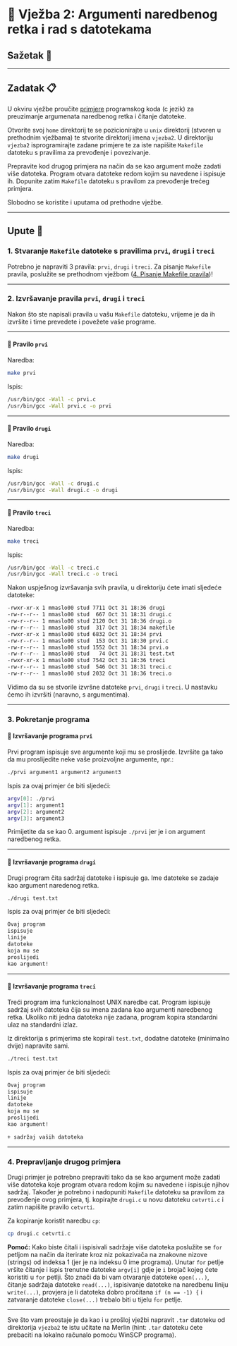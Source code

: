 # 🚀 Vježba 2: Argumenti naredbenog retka i rad s datotekama

## Sažetak 📃

___

## Zadatak 📋

U okviru vježbe proučite [primjere](primjeri/README.md) programskog koda (c jezik) za preuzimanje argumenata naredbenog retka i čitanje datoteke.

Otvorite svoj `home` direktorij te se pozicionirajte u `unix` direktorij (stvoren u prethodnim vježbama) te stvorite direktorij imena `vjezba2`. U direktoriju `vjezba2` isprogramirajte zadane primjere te za iste napišite `Makefile` datoteku s pravilima za prevođenje i povezivanje.

Prepravite kod drugog primjera na način da se kao argument može zadati više datoteka. Program otvara datoteke redom kojim su navedene i ispisuje ih. Dopunite zatim `Makefile` datoteku s pravilom za prevođenje trećeg primjera.

Slobodno se koristite i uputama od prethodne vježbe.

___

## Upute 🧭

### 1. Stvaranje `Makefile` datoteke s pravilima `prvi`, `drugi` i `treci`

Potrebno je napraviti 3 pravila: `prvi`, `drugi` i `treci`. Za pisanje `Makefile` pravila, poslužite se prethodnom vježbom ([4. Pisanje Makefile pravila]([primjeri/README.md](https://marinmaslov.github.io/unix.github.io/vjezba_1/#4-pisanje-makefile-pravila-)))!

___

### 2. Izvršavanje pravila `prvi`, `drugi` i `treci`

Nakon što ste napisali pravila u vašu `Makefile` datoteku, vrijeme je da ih izvršite i time prevedete i povežete vaše programe.

___

#### 📗 Pravilo `prvi`

Naredba:
```bash
make prvi
```

Ispis:
```bash
/usr/bin/gcc -Wall -c prvi.c
/usr/bin/gcc -Wall prvi.c -o prvi
```

___

#### 📘 Pravilo `drugi`

Naredba:
```bash
make drugi
```

Ispis:
```bash
/usr/bin/gcc -Wall -c drugi.c
/usr/bin/gcc -Wall drugi.c -o drugi
```

___

#### 📙 Pravilo `treci`

Naredba:
```bash
make treci
```

Ispis:
```bash
/usr/bin/gcc -Wall -c treci.c
/usr/bin/gcc -Wall treci.c -o treci
```

Nakon uspješnog izvršavanja svih pravila, u direktoriju ćete imati sljedeće datoteke:
```bash
-rwxr-xr-x 1 mmaslo00 stud 7711 Oct 31 18:36 drugi
-rw-r--r-- 1 mmaslo00 stud  667 Oct 31 18:31 drugi.c
-rw-r--r-- 1 mmaslo00 stud 2120 Oct 31 18:36 drugi.o
-rw-r--r-- 1 mmaslo00 stud  317 Oct 31 18:34 makefile
-rwxr-xr-x 1 mmaslo00 stud 6832 Oct 31 18:34 prvi
-rw-r--r-- 1 mmaslo00 stud  153 Oct 31 18:30 prvi.c
-rw-r--r-- 1 mmaslo00 stud 1552 Oct 31 18:34 prvi.o
-rw-r--r-- 1 mmaslo00 stud   74 Oct 31 18:31 test.txt
-rwxr-xr-x 1 mmaslo00 stud 7542 Oct 31 18:36 treci
-rw-r--r-- 1 mmaslo00 stud  546 Oct 31 18:31 treci.c
-rw-r--r-- 1 mmaslo00 stud 2032 Oct 31 18:36 treci.o
```

Vidimo da su se stvorile izvršne datoteke `prvi`, `drugi` i `treci`. U nastavku ćemo ih izvršiti (naravno, s argumentima).

___

### 3. Pokretanje programa

#### 📗 Izvršavanje programa `prvi`

Prvi program ispisuje sve argumente koji mu se proslijede. Izvršite ga tako da mu proslijedite neke vaše proizvoljne argumente, npr.:

```bash
./prvi argument1 argument2 argument3
```

Ispis za ovaj primjer će biti sljedeći:

```bash
argv[0]: ./prvi
argv[1]: argument1
argv[2]: argument2
argv[3]: argument3
```

Primijetite da se kao 0. argument ispisuje `./prvi` jer je i on argument naredbenog retka.

___


#### 📘 Izvršavanje programa `drugi`

Drugi program čita sadržaj datoteke i ispisuje ga. Ime datoteke se zadaje kao argument naredenog retka.

```bash
./drugi test.txt
```

Ispis za ovaj primjer će biti sljedeći:

```bash
Ovaj program
ispisuje
linije
datoteke
koja mu se
proslijedi
kao argument!
```

___


#### 📙 Izvršavanje programa `treci`

Treći program ima funkcionalnost UNIX naredbe cat. Program ispisuje sadržaj svih datoteka čija su imena zadana kao argumenti naredbenog retka. Ukoliko niti jedna datoteka nije zadana, program kopira standardni ulaz na standardni izlaz.

Iz direktorija s primjerima ste kopirali `test.txt`, dodatne datoteke (minimalno dvije) napravite sami.

```bash
./treci test.txt
```

Ispis za ovaj primjer će biti sljedeći:

```bash
Ovaj program
ispisuje
linije
datoteke
koja mu se
proslijedi
kao argument!

+ sadržaj vaših datoteka
```

___

### 4. Prepravljanje drugog primjera

Drugi primjer je potrebno prepraviti tako da se kao argument može zadati više datoteka koje program otvara redom kojim su navedene i ispisuje njihov sadržaj. Također je potrebno i nadopuniti `Makefile` datoteku sa pravilom za prevođenje ovog primjera, tj. kopirajte `drugi.c` u novu datoteku `cetvrti.c` i zatim napišite pravilo `cetvrti`.

Za kopiranje koristit naredbu `cp`:
``` bash
cp drugi.c cetvrti.c
```

**Pomoć:**
Kako biste čitali i ispisivali sadržaje više datoteka poslužite se `for` petljom na način da iterirate kroz niz pokazivača na znakovne nizove (strings) od indeksa 1 (jer je na indeksu 0 ime programa). Unutar `for` petlje vršite čitanje i ispis trenutne datoteke `argv[i]` gdje je `i` brojač kojeg ćete koristiti u `for` petlji. Što znači da bi vam otvaranje datoteke `open(...)`, čitanje sadržaja datoteke `read(...)`, ispisivanje datoteke na naredbenu liniju `write(...)`, provjera je li datoteka dobro pročitana `if (n == -1) {` i zatvaranje datoteke `close(...)` trebalo biti u tijelu `for` petlje.

___

Sve što vam preostaje je da kao i u prošloj vježbi napravit `.tar` datoteku od direktorija `vjezba2` te istu učitate na Merlin (hint: `.tar` datoteku ćete prebaciti na lokalno računalo pomoću WinSCP programa). 
